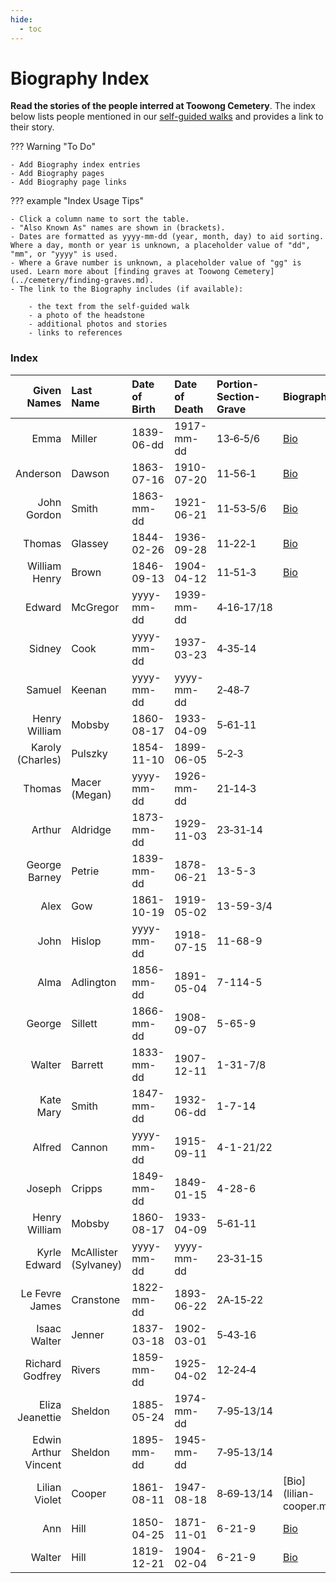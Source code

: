 ```yaml
---
hide:
  - toc
---
```



# Biography Index

**Read the stories of the people interred at Toowong Cemetery**. The index below lists people mentioned in our [self-guided walks](../walks/index.md) and provides a link to their story. 

??? Warning "To Do" 

    - Add Biography index entries
    - Add Biography pages 
    - Add Biography page links


??? example "Index Usage Tips" 

    - Click a column name to sort the table.
    - "Also Known As" names are shown in (brackets).
    - Dates are formatted as yyyy-mm-dd (year, month, day) to aid sorting. Where a day, month or year is unknown, a placeholder value of "dd", "mm", or "yyyy" is used.
    - Where a Grave number is unknown, a placeholder value of "gg" is used. Learn more about [finding graves at Toowong Cemetery](../cemetery/finding-graves.md).
    - The link to the Biography includes (if available):

        - the text from the self-guided walk 
        - a photo of the headstone
        - additional photos and stories
        - links to references 

### Index

| Given Names      | Last Name    | Date of Birth| Date of Death | Portion-Section-Grave | Biography       |
| ----------:      | :--------    | :--------- | :--------- | :--------- | :---------------------------   |
| Emma             | Miller       | 1839-06-dd | 1917-mm-dd | 13‑6‑5/6   | [Bio](emma-miller.md)          |
| Anderson         | Dawson       | 1863-07-16 | 1910-07-20 | 11‑56‑1    | [Bio](anderson-dawson.md)      |
| John Gordon      | Smith        | 1863-mm-dd | 1921-06-21 | 11‑53‑5/6  | [Bio](john-gordon-smith.md)    |
| Thomas           | Glassey      | 1844-02-26 | 1936-09-28 | 11‑22‑1    | [Bio](thomas-glassey.md)       |
| William Henry    | Brown        | 1846-09-13 | 1904-04-12 | 11‑51‑3    | [Bio](william-henry-browne.md) |
| Edward           | McGregor     | yyyy-mm-dd | 1939-mm-dd | 4‑16‑17/18 |                            |
| Sidney           | Cook         | yyyy-mm-dd | 1937-03-23 | 4‑35‑14    |                            |
| Samuel           | Keenan       | yyyy-mm-dd | yyyy-mm-dd | 2‑48‑7     |                            |
| Henry William    | Mobsby       | 1860-08-17 | 1933-04-09 | 5‑61‑11    |                            |
| Karoly (Charles) | Pulszky      | 1854-11-10 | 1899-06-05 | 5‑2‑3      |                            |
| Thomas           | Macer (Megan)| yyyy-mm-dd | 1926-mm-dd | 21‑14‑3    |                            |
| Arthur           | Aldridge     | 1873-mm-dd | 1929-11-03 | 23‑31‑14   |                            |
| George Barney    | Petrie       | 1839-mm-dd | 1878-06-21 | 13-5-3     |                            |
| Alex             | Gow          | 1861-10-19 | 1919-05-02 | 13-59-3/4  |                            |
| John             | Hislop       | yyyy-mm-dd | 1918-07-15 | 11-68-9    |                            |
| Alma             | Adlington    | 1856-mm-dd | 1891-05-04 | 7-114-5    |                            |
| George           | Sillett      | 1866-mm-dd | 1908-09-07 | 5-65-9     |                            |
| Walter           | Barrett      | 1833-mm-dd | 1907-12-11 | 1-31-7/8   |                            |
| Kate Mary        | Smith        | 1847-mm-dd | 1932-06-dd | 1-7-14     |                            |
| Alfred           | Cannon       | yyyy-mm-dd | 1915-09-11 | 4-1-21/22  |                            |
| Joseph           | Cripps       | 1849-mm-dd | 1849-01-15 | 4-28-6     |                            |
| Henry William    | Mobsby       | 1860-08-17 | 1933-04-09 | 5‑61‑11    |                            |
| Kyrle Edward     | McAllister (Sylvaney)| yyyy-mm-dd | yyyy-mm-dd | 23‑31‑15 |                      |
| Le Fevre James   | Cranstone    | 1822-mm-dd | 1893-06-22 | 2A‑15‑22   |                            |
| Isaac Walter     | Jenner       | 1837-03-18 | 1902-03-01 | 5‑43‑16    |                            |
| Richard Godfrey  | Rivers       | 1859-mm-dd | 1925-04-02 | 12‑24‑4    |                            |
| Eliza Jeanettie  | Sheldon      | 1885-05-24 | 1974-mm-dd | 7‑95‑13/14 |                            |
| Edwin Arthur Vincent | Sheldon  | 1895-mm-dd | 1945-mm-dd | 7‑95‑13/14 |                            |
| Lilian Violet    | Cooper       | 1861-08-11 | 1947-08-18 | 8‑69‑13/14 | [Bio](lilian-cooper.md     |
| Ann              | Hill         | 1850-04-25 | 1871-11-01 | 6-21-9     | [Bio](ann-hill.md)         |
| Walter           | Hill         | 1819-12-21 | 1904-02-04 | 6-21-9     | [Bio](walter-hill.md)      |
  

<!--
|                  |              | yyyy-mm-dd | yyyy-mm-dd | pp-ss-gg   | [Bio]()                    |
-->
